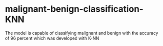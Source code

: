 # malignant-benign-classification-KNN
 The model is capable of classifying malignant and benign with the accuracy of 96 percent which was developed with K-NN  
